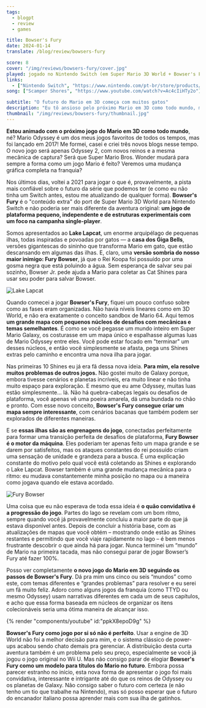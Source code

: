 ```yaml
---
tags:
  - blogpt
  - review
  - games

title: Bowser's Fury
date: 2024-01-14
translate: /blog/review/bowsers-fury

score: 8
cover: "/img/reviews/bowsers-fury/cover.jpg"
played: jogado no Nintendo Switch (em Super Mario 3D World + Bowser's Fury)
links:
  - ["Nintendo Switch", "https://www.nintendo.com/pt-br/store/products/super-mario-3d-world-plus-bowsers-fury-switch/"]
song: ["Scamper Shores", "https://www.youtube.com/watch?v=Ac4cIiHTy2o"]

subtitle: "O futuro do Mario em 3D começa com muitos gatos"
description: "Eu tô ansioso pelo próximo Mario em 3D como todo mundo, mas talvez essa aventura inspirada em gatinhos seja a visão do futuro da série que eu queria ver."
thumbnail: "/img/reviews/bowsers-fury/thumbnail.jpg"
---
```


**Estou animado com o próximo jogo do Mario em 3D como todo mundo**, né? Mario Odyssey é um dos meus jogos favoritos de todos os tempos, mas foi lançado em 2017! Me formei, casei e criei três novos blogs nesse tempo. O novo jogo será apenas Odyssey 2, com novos reinos e a mesma mecânica de captura? Será que Super Mario Bros. Wonder mudará para sempre a forma como um jogo Mario é feito? Veremos uma mudança gráfica completa na franquia?

Nos últimos dias, voltei a 2021 para jogar o que é, provavelmente, a pista mais confiável sobre o futuro da série que podemos ter (e como eu não tinha um Switch antes, estou me atualizando de qualquer forma). **Bowser's Fury** é o "conteúdo extra" do port de Super Mario 3D World para Nintendo Switch e não poderia ser mais diferente da aventura original: **um jogo de plataforma pequeno, independente e de estruturas experimentais com um foco na campanha single-player**.

Somos apresentados ao **Lake Lapcat**, um enorme arquipélago de pequenas ilhas, todas inspiradas e povoadas por gatos — a **casa dos Giga Bells**, versões gigantescas do sininho que transforma Mario em gato, que estão descansando em algumas das ilhas. E, claro, uma **versão sombria do nosso maior inimigo: Fury Bowser**, já que o Rei Koopa foi possuído por uma gosma negra que está poluindo a água. Sem esperança de salvar seu pai sozinho, Bowser Jr. pede ajuda a Mario para coletar as Cat Shines para usar seu poder para salvar Bowser.

![Lake Lapcat](/img/reviews/bowsers-fury/lapcat.jpg)

Quando comecei a jogar **Bowser's Fury**, fiquei um pouco confuso sobre como as fases eram organizadas. Não havia níveis lineares como em 3D World, e não era exatamente o conceito sandbox de Mario 64. Aqui temos **um grande mapa com pequenos núcleos de desafios com mecânicas e temas semelhantes**. É como se você pegasse um mundo inteiro em Super Mario Galaxy, os costurasse em um mapa único e espalhasse algumas luas de Mario Odyssey entre eles. Você pode estar focado em "terminar" um desses núcleos, e então você simplesmente se afasta, pega uns Shines extras pelo caminho e encontra uma nova ilha para jogar.

Nas primeiras 10 Shines eu já era fã dessa nova ideia. **Para mim, ela resolve muitos problemas de outros jogos.** Não gostei muito de Galaxy porque, embora tivesse cenários e planetas incríveis, era muito linear e não tinha muito espaço para exploração. E mesmo que eu ame Odyssey, muitas luas estão simplesmente... lá. Não há quebra-cabeças legais ou desafios de plataforma, você apenas vê uma poeira amarela, dá uma bundada no chão e pronto. Com esse novo conceito, **Bowser's Fury consegue criar um mapa sempre interessante**, com cenários bacanas que também podem ser explorados de diferentes maneiras.

E se **essas ilhas são as engrenagens do jogo**, conectadas perfeitamente para formar uma transição perfeita de desafios de plataforma, **Fury Bowser é o motor da máquina**. Eles poderiam ter apenas feito um mapa grande e se darem por satisfeitos, mas os ataques constantes do rei possuído criam uma sensação de unidade e grandeza para a busca. É uma explicação constante do motivo pelo qual você está coletando as Shines e explorando o Lake Lapcat. Bowser também é uma grande mudança mecânica para o ritmo: eu mudava constantemente minha posição no mapa ou a maneira como jogava quando ele estava acordado.

![Fury Bowser](/img/reviews/bowsers-fury/fury.jpg)

Uma coisa que eu não esperava de toda essa ideia é **o quão convidativa é a progressão do jogo**. Partes do lago se revelam com um bom ritmo, sempre quando você já provavelmente concluiu a maior parte do que já estava disponível antes. Depois de concluir a história base, com as atualizações de mapas que você obtém – mostrando onde estão as Shines restantes e permitindo que você viaje rapidamente no lago – é bem menos frustrante descobrir o que ainda há para jogar. Nunca terminei um “mundo” de Mario na primeira tacada, mas não consegui parar de jogar Bowser’s Fury até fazer 100%.

Posso ver completamente **o novo jogo do Mario em 3D seguindo os passos de Bowser's Fury**. Dá pra mim uns cinco ou seis “mundos” como este, com temas diferentes e “grandes problemas” para resolver e eu serei um fã muito feliz. Adoro como alguns jogos da franquia (como TTYD ou mesmo Odyssey) usam narrativas diferentes em cada um de seus capítulos, e acho que essa forma baseada em núcleos de organizar os itens colecionáveis seria uma ótima maneira de alcançar isso.

{% render "components/youtube" id:"ppkX8epoD9g" %}

**Bowser's Fury como jogo por si só não é perfeito**. Usar a engine de 3D World não foi a melhor decisão para mim, e o sistema clássico de power-ups acabou sendo chato demais pra gerenciar. A distribuição desta curta aventura também é um problema pelo seu preço, especialmente se você já jogou o jogo original no Wii U. Mas não consigo parar de elogiar **Bowser's Fury como um modelo para títulos do Mario no futuro**. Embora possa parecer estranho no início, esta nova forma de apresentar o jogo foi mais convidativa, interessante e intrigante até do que os reinos de Odyssey ou os planetas de Galaxy. Não consigo saber o futuro com certeza (e não tenho um tio que trabalhe na Nintendo), mas só posso esperar que o futuro do encanador italiano possa aprender mais com sua ilha de gatinhos.